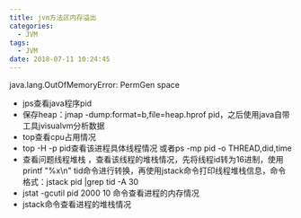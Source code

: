 ```yaml
---
title: jvm方法区内存溢出
categories:
  - JVM
tags:
  - JVM
date: 2018-07-11 10:24:45
---
```


java.lang.OutOfMemoryError: PermGen space

* jps查看java程序pid
* 保存heap：jmap -dump:format=b,file=heap.hprof pid，之后使用java自带工具jvisualvm分析数据
* top查看cpu占用情况
* top -H -p pid查看该进程具体线程情况 或者ps -mp pid -o THREAD,did,time
* 查看问题线程堆栈 ，查看该线程的堆栈情况，先将线程id转为16进制，使用printf "%x\n" tid命令进行转换，再使用jstack命令打印线程堆栈信息，命令格式：jstack pid |grep tid -A 30
* jstat -gcutil pid 2000 10 命令查看进程的内存情况
* jstack命令查看进程的堆栈情况